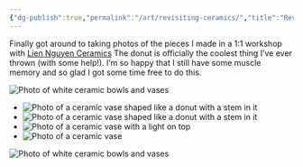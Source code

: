 ```yaml
---
{"dg-publish":true,"permalink":"/art/revisiting-ceramics/","title":"Revisiting ceramics","tags":["art","ceramics"],"created":"2023-01-29"}
---
```



Finally got around to taking photos of the pieces I made in a 1:1 workshop with [Lien Nguyen Ceramics](https://liennguyenceramics.com/) The donut is officially the coolest thing I’ve ever thrown (with some help!). I’m so happy that I still have some muscle memory and so glad I got some time free to do this.

<img src="assets/ceramics6.jpeg" alt="Photo of white ceramic bowls and vases" class="superwide">

<ul class="two-col-gallery superwide">
<li><img src="assets/ceramics1.jpeg" alt="Photo of a ceramic vase shaped like a donut with a stem in it"></li>
<li><img src="assets/ceramics2.jpeg" alt="Photo of a ceramic vase shaped like a donut with a stem in it"></li>
<li><img src="assets/ceramics3.jpeg" alt="Photo of a ceramic vase with a light on top"></li>
<li><img src="assets/ceramics4.jpeg" alt="Photo of a ceramic vase"></li>
</ul>

![Photo of white ceramic bowls and vases](/img/user/assets/ceramics5.jpeg)
